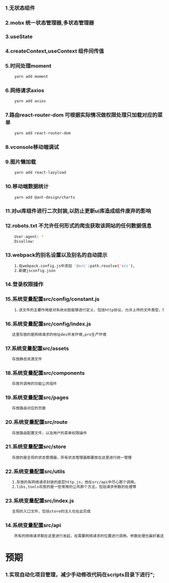### 1.无状态组件

### 2.mobx 统一状态管理器,多状态管理器

### 3.useState

### 4.createContext,useContext 组件间传值

### 5.时间处理moment
```bash
    yarn add moment
```

### 6.网络请求axios
```bash
    yarn add axios
```

### 7.路由react-router-dom 可根据实际情况做权限处理只加载对应的菜单
```bash
    yarn add react-router-dom
```

### 8.vconsole移动端调试

### 9.图片懒加载
```bash
    yarn add react-lazyload
```

### 10.移动端数据统计
```bash
    yarn add @ant-design/charts
```

### 11.对ui库组件进行二次封装,以防止更新ui库造成组件废弃的影响

### 12.robots.txt 不允许任何形式的爬虫获取该网站的任何数据信息
```bash
    User-agent: *
    Disallow:
```
### 13.webpack的别名设置以及别名的自动提示
```bash
    1.在webpack.config.js中添加 '@src':path.resolve('src'),
    2.新建jsconfig.json
```

### 14.登录权限操作
### 15.系统变量配置src/config/constant.js
```bash
    1.该文件的主要作用是对系统长脸能够进行定义，包括http协议，允许上传的文件类型，性别说明，等
```
### 16.系统变量配置src/config/index.js
```bash
   这里存放的是网络请求的地址dev开发环境,pro生产环境 
```
### 17.系统变量配置src/assets
```bash
   存放静态资源文件
```
### 18.系统变量配置src/components
```bash
   存放共调用的功能公共组件
```
### 19.系统变量配置src/pages
```bash
   存放路由对应的页面
```
### 20.系统变量配置src/route
```bash
   存放路由配置文件，以及用户的菜单权限操作
```
### 21.系统变量配置src/store
```bash
   存放的是全局的状态管理器，所有状态管理器都要放在这里进行统一管理
```
### 22.系统变量配置src/utils
```bash
   1.存放的有网络请求封装的底层http.js，他在src/api中尽心那个调用。
   2.libs,tools存放的是一些常用的公共那个方法，包括请求参数的处理等
```
### 23.系统变量配置src/index.js
```bash
   全局的入口文件，包括store的注入也在此完成
```
### 14.系统变量配置src/api
```bash
    所有的网络请求都在这里进行发起，在需要网络请求的位置进行调用，参数处理也最好着这个文件夹下对应的js中进行处理
```

# 预期
### 1.实现自动化项目管理，减少手动修改代码在scripts目录下进行";


